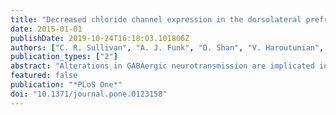 ```yaml
---
title: "Decreased chloride channel expression in the dorsolateral prefrontal cortex in schizophrenia"
date: 2015-01-01
publishDate: 2019-10-24T16:18:03.101806Z
authors: ["C. R. Sullivan", "A. J. Funk", "D. Shan", "V. Haroutunian", "R. E. McCullumsmith"]
publication_types: ["2"]
abstract: "Alterations in GABAergic neurotransmission are implicated in several psychiatric illnesses, including schizophrenia. The Na-K-Cl and K-Cl cotransporters regulate intracellular chloride levels. Abnormalities in cotransporter expression levels could shift the chloride electrochemical gradient and impair GABAergic transmission. In this study, we performed Western blot analysis to investigate whether the Na-K-Cl and K-Cl cotransporter protein is abnormally expressed in the dorsal lateral prefrontal cortex and the anterior cingulate cortex in patients with schizophrenia versus a control group. We found decreased K-Cl cotransporter protein expression in the dorsal lateral prefrontal cortex, but not the anterior cingulate cortex, in subjects with schizophrenia, supporting the hypothesis of region level abnormal GABAergic function in the pathophysiology of schizophrenia. Subjects with schizophrenia off antipsychotic medication at the time of death had decreased K-Cl cotransporter protein expression compared to both normal controls and subjects with schizophrenia on antipsychotics. Our results provide evidence for KCC2 protein abnormalities in schizophrenia and suggest that antipsychotic medications might reverse deficits of this protein in the illness."
featured: false
publication: "*PLoS One*"
doi: "10.1371/journal.pone.0123158"
---
```


